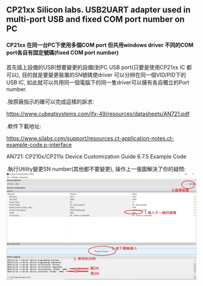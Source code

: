 ## CP21xx Silicon labs. USB2UART adapter used in multi-port USB and fixed COM port number on PC

#### CP21xx 在同一台PC下使用多個COM port 但共用windows driver 不同的COM port各自有固定號碼(fixed COM port number)

首先插上設備的USB(想要變更的設備)到PC USB port(只要是使用CP21xx IC 都可以), 目的就是要變更裝置的SN號碼使driver 可以分辨在同一個VID/PID下的USB IC, 如此就可以共用同一個電腦下的同一隻driver可以擁有各自獨立的Port number.

.按原廠指示的確可以完成這樣的訴求:

https://www.cubeatsystems.com/ifx-49/resources/datasheets/AN721.pdf

.軟件下載地址:

https://www.silabs.com/support/resources.ct-application-notes.ct-example-code.p-interface

AN721: CP210x/CP211x Device Customization Guide	        6.7.5	    Example Code


.執行Utility變更SN number(其他都不要變更), 操作上一張圖解決了你的疑問:
![快照](CP210x修改SN共用相同driver不同COM號碼不變的方式.jpg)